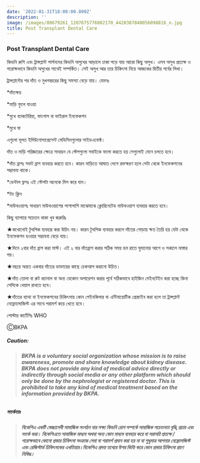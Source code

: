```yaml
---
date: '2022-01-31T18:00:00.000Z'
description: ''
image: /images/80679261_1207675776082170_4420387840056098816_n.jpg
title: Post Transplant Dental Care
---
```




### Post Transplant Dental Care

কিডনি রুগি এবং ট্রান্সপ্লান্ট পার্সনদের কিডনি অসুখের আড়ালে ঢাকা পড়ে যায় আরো কিছু অসুখ। এসব অসুখ প্রত্যক্ষ ও পরোক্ষভাবে কিডনি অসুখের সাথেই সম্পর্কিত। সেই অসুখ আর তার চিকিৎসা নিয়ে আজকের দ্বিতীয় পর্বের লিখা।

ট্রান্সপ্লান্টের পর দাঁত ও মুখগহ্বরের কিছু সমস্যা বেড়ে যায়। যেমনঃ

\*দাঁতক্ষয়

\*মাড়ি ফুলে যাওয়া

\*মুখে ব্যাকটেরিয়া, ফাংগাস বা ভাইরাল ইনফেকশন

\*মুখে ঘা

এগুলো মূলত ইমিউনোসাপ্রেসেন্ট মেডিসিনগুলোর সাইডএফেক্ট।

দাঁত ও মাড়ি পরিষ্কারের ক্ষেত্রে সাধারন যে স্টেপগুলো সবাইকে ফলো করতে হয় সেগুলোই মেনে চলতে হবে।

\*দাঁত ব্রাশঃ সফট ব্রাশ ব্যবহার করতে হবে। কারন মাড়িতে আঘাত লেগে রক্তক্ষরণ হলে সেটা থেকে ইনফেকশনের সম্ভাবনা থাকে।

\*ডেন্টাল ফ্লসঃ এই স্টেপটা অনেকে মিস করে যান।

\*টাং ক্লিন

\*মাউথওয়াশঃ সাধারণ মাউথওয়াশের পাশাপাশি মাঝেমাঝে ক্লোরিনেটেড মাউথওয়াশ ব্যবহার করতে হবে।

কিছু ব্যাপারে সচেতন থাকা খুব জরুরিঃ

★কখোনোই টুথপিক ব্যবহার করা উচিৎ নয়। কারন টুথপিক ব্যবহার করলে দাঁতের গোড়ায় ক্ষত তৈরি হয় যেটা থেকে ইনফেকশন হওয়ার সম্ভাবনা বেড়ে যায়।

★দিনে ২বার দাঁত ব্রাশ করা মাস্ট। এই ২ বার দাঁতব্রাশ করার সঠিক সময় হল রাতে ঘুমানোর আগে ও সকালে নাস্তার পর।

★বছরে অন্তত একবার দাঁতের ডাক্তারের কাছে চেকআপ করানো উচিত।

★দাঁত তোলা বা রুট ক্যানাল বা অন্য যেকোন অপারেশন করার পূর্বে সঠিকভাবে হাইজিন মেইনটেইন করা হচ্ছে কিনা সেদিকে খেয়াল রাখতে হবে।

★দাঁতের ব্যাথা বা ইনফেকশনের চিকিৎসায় কোন পেইনকিলার বা এন্টিবায়োটিক প্রেস্ক্রাইব করা হলে তা ট্রান্সপ্লান্ট নেফ্রোলোজিস্ট এর সাথে পরামর্শ করে খেতে হবে।

পোস্টার কার্টেসিঃ WHO

ⒸBKPA

##### **Caution:**

> ###### **BKPA is a voluntary social organization whose mission is to raise awareness, promote and share knowledge about kidney disease. BKPA does not provide any kind of medical advice directly or indirectly through social media or any other platform which should only be done by the nephrologist or registered doctor. This is prohibited to take any kind of medical treatment based on the information provided by BKPA.**

##### **সতর্কতাঃ**

> ###### **বিকেপিএ একটি স্বেচ্ছাসেবী সামাজিক সংগঠন যার লক্ষ্য কিডনি রোগ সম্পর্কে সামাজিক সচেতনতা বৃদ্ধি,প্রচার এবং সতর্ক করা। বিকেপিএতে সামাজিক মাধ্যম অথবা অন্য কোন মাধ্যম ব্যবহার করে বা সরাসরি প্রত্যক্ষ / পরোক্ষভাবে কোনো প্রকার চিকিৎসা সংক্রান্ত সেবা বা পরামর্শ প্রদান করা হয় না যা শুধুমাত্র আপনার নেফ্রোলজিস্ট এবং রেজিস্টার্ড চিকিৎসকের এখতিয়ার।বিকেপিএ প্রদত্ত তথ্যের উপর ভিত্তি করে কোন প্রকার চিকিৎসা গ্রহণ নিষিদ্ধ।**
